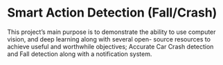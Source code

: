 # Smart Action Detection (Fall/Crash)
 This project’s main purpose is to demonstrate the ability to use computer vision, and deep learning along with several open- source resources to achieve useful and worthwhile objectives; Accurate Car Crash detection and Fall detection along with a notification system.
